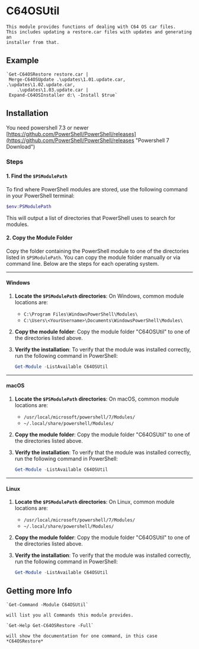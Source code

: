 # C64OSUtil #

	This module provides functions of dealing with C64 OS car files.
	This includes updating a restore.car files with updates and generating an
	installer from that.

    
## Example ##
    `Get-C64OSRestore restore.car | 
     Merge-C64OSUpdate .\updates\1.01.update.car, .\updates\1.02.update.car, 
        .\updates\1.03.update.car | 
     Expand-C64OSInstaller d:\ -Install $true`

## Installation ##
You need powershell 7.3 or newer [https://github.com/PowerShell/PowerShell/releases](https://github.com/PowerShell/PowerShell/releases "Powershell 7 Download")

### Steps

#### 1. Find the `$PSModulePath`
To find where PowerShell modules are stored, use the following command in your PowerShell terminal:

```powershell
$env:PSModulePath
```

This will output a list of directories that PowerShell uses to search for modules.

#### 2. Copy the Module Folder
Copy the folder containing the PowerShell module to one of the directories listed in `$PSModulePath`. You can copy the module folder manually or via command line. Below are the steps for each operating system.

---

#### Windows

1. **Locate the `$PSModulePath` directories**:
   On Windows, common module locations are:
   - `C:\Program Files\WindowsPowerShell\Modules\`
   - `C:\Users\<YourUsername>\Documents\WindowsPowerShell\Modules\`

2. **Copy the module folder**:
   Copy the module folder "C64OSUtil" to one of the directories listed above.

3. **Verify the installation**:
   To verify that the module was installed correctly, run the following command in PowerShell:

   ```powershell
   Get-Module -ListAvailable C64OSUtil
   ```

---

#### macOS

1. **Locate the `$PSModulePath` directories**:
   On macOS, common module locations are:
   - `/usr/local/microsoft/powershell/7/Modules/`
   - `~/.local/share/powershell/Modules/`

2. **Copy the module folder**:
   Copy the module folder "C64OSUtil" to one of the directories listed above.

3. **Verify the installation**:
   To verify that the module was installed correctly, run the following command in PowerShell:

   ```powershell
   Get-Module -ListAvailable C64OSUtil
   ```

---

#### Linux

1. **Locate the `$PSModulePath` directories**:
   On Linux, common module locations are:
   - `/usr/local/microsoft/powershell/7/Modules/`
   - `~/.local/share/powershell/Modules/`

2. **Copy the module folder**:
   Copy the module folder "C64OSUtil" to one of the directories listed above.

3. **Verify the installation**:
   To verify that the module was installed correctly, run the following command in PowerShell:

   ```powershell
   Get-Module -ListAvailable C64OSUtil
   ```


## Getting more Info


	`Get-Command -Module C64OSUtil`

	will list you all Commands this module provides.

	`Get-Help Get-C64OSRestore -Full`

	will show the documentation for one command, in this case *C64OSRestore*
